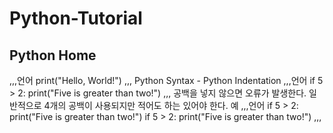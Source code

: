 # Python-Tutorial
## Python Home
,,,언어
print("Hello, World!")
,,,
Python Syntax - Python Indentation
,,,언어
if 5 > 2:
  print("Five is greater than two!")
  ,,,
공백을 넣지 않으면 오류가 발생한다. 일반적으로 4개의 공백이 사용되지만 적어도 하는 있어야 한다.
  예
  ,,,언어
  if 5 > 2:
 print("Five is greater than two!") 
if 5 > 2:
        print("Five is greater than two!") 
,,,
